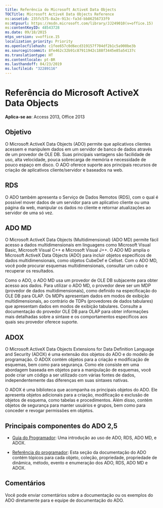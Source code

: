 ```yaml
---
title: Referência do Microsoft ActiveX Data Objects
TOCTitle: Microsoft ActiveX Data Objects Reference
ms:assetid: 235fc575-8a2e-913c-fa3d-bb86256733f9
ms:mtpsurl: https://msdn.microsoft.com/library/JJ249010(v=office.15)
ms:contentKeyID: 48543728
ms.date: 09/18/2015
mtps_version: v=office.15
localization_priority: Priority
ms.openlocfilehash: c1fee657c0d6ecd319157f704df2b1c5a900be3b
ms.sourcegitcommit: 8fe462c32b91c87911942c188f3445e85a54137c
ms.translationtype: HT
ms.contentlocale: pt-BR
ms.lasthandoff: 04/23/2019
ms.locfileid: "32289116"
---
```

# <a name="microsoft-activex-data-objects-reference"></a>Referência do Microsoft ActiveX Data Objects

**Aplica-se ao**: Access 2013, Office 2013

## <a name="purpose"></a>Objetivo

O Microsoft ActiveX Data Objects (ADO) permite que aplicativos clientes acessem e manipulem dados em um servidor de banco de dados através de um provedor de OLE DB. Suas principais vantagens são facilidade de uso, alta velocidade, pouca sobrecarga de memória e necessidade de pouco espaço em disco. O ADO oferece suporte aos principais recursos de criação de aplicativos cliente/servidor e baseados na web.

## <a name="rds"></a>RDS

O ADO também apresenta o Serviço de Dados Remotos (RDS), com o qual é possível mover dados de um servidor para um aplicativo cliente ou uma página da web, manipular os dados no cliente e retornar atualizações ao servidor de uma só vez.

## <a name="ado-md"></a>ADO MD

O Microsoft ActiveX Data Objects (Multidimensional) (ADO MD) permite fácil acesso a dados multidimensionais em linguagens como Microsoft Visual Basic, Microsoft Visual C++ e Microsoft Visual J++. O ADO MD amplia o Microsoft ActiveX Data Objects (ADO) para incluir objetos específicos de dados multidimensionais, como objetos CubeDef e Cellset. Com o ADO MD, você pode procurar esquemas multidimensionais, consultar um cubo e recuperar os resultados.

Como o ADO, o ADO MD usa um provedor de OLE DB subjacente para obter acesso aos dados. Para utilizar o ADO MD, o provedor deve ser um MDP (provedor de dados multidimensionais), como definido na especificação do OLE DB para OLAP. Os MDPs apresentam dados em modos de exibição multidimensionais, ao contrário de TDPs (provedores de dados tabulares) que apresentam dados em modos de exibição tabulares. Consulte a documentação do provedor OLE DB para OLAP para obter informações mais detalhadas sobre a sintaxe e os comportamentos específicos aos quais seu provedor oferece suporte.

## <a name="adox"></a>ADOX

O Microsoft ActiveX Data Objects Extensions for Data Definition Language and Security (ADOX) é uma extensão dos objetos do ADO e do modelo de programação. O ADOX contém objetos para a criação e modificação de esquemas, bem como para segurança. Como ele consiste em uma abordagem baseada em objetos para a manipulação de esquemas, você pode criar um código a ser utilizado com várias fontes de dados, independentemente das diferenças em suas sintaxes nativas.

O ADOX é uma biblioteca que acompanha os principais objetos do ADO. Ele apresenta objetos adicionais para a criação, modificação e exclusão de objetos de esquema, como tabelas e procedimentos. Além disso, contém objetos de segurança para manter usuários e grupos, bem como para conceder e revogar permissões em objetos.

## <a name="ado-25-main-components"></a>Principais componentes do ADO 2,5 

- [Guia do Programador](ado-programmer-s-guide.md): Uma introdução ao uso de ADO, RDS, ADO MD, e ADOX.

- [Referência do programador](ado-programmer-s-reference-topics.md): Esta seção da documentação do ADO contém tópicos para cada objeto, coleção, propriedade, propriedade de dinâmica, método, evento e enumeração dos ADO, RDS, ADO MD e ADOX.

## <a name="feedback"></a>Comentários

Você pode enviar comentários sobre a documentação ou os exemplos do ADO diretamente para e equipe de documentação do ADO.

